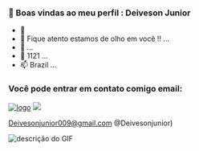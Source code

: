 ###  👋 Boas vindas ao meu perfil : Deiveson Junior
- 👋 
- 👀 Fique atento estamos de olho em você !! ...
- 🌱  ...
- 💞️ 1121 ...
- 📫 Brazil ...
### Você pode entrar em contato comigo email:
[![logo](https://img.shields.io/badge/Gmail-D14836?style=for-the-badge&logo=gmail&logoColor=white)](https://mail.google.com/mail/u/0/?tab=rm&ogbl#inbox?compose=new)
[![](https://img.shields.io/badge/Instagram-E4405F?style=for-the-badge&logo=instagram&logoColor=white)](https://instagram.com/ws.sz_?utm_source=qr&igshid=MzNlNGNkZWQ4Mg%3D%3D)


Deivesonjunior009@gmail.com
@Deivesonjunior)

![descrição do GIF](https://gifs.eco.br/wp-content/uploads/2022/02/gif-dos-anonymous-26.gif)




<!---Meu nome é Deiveson Junior
- Estou estudando na Alura
- Estou me desenvolvendo na linguagem JavaScript
- Utilizo esse espaço para minha organização e compartilhamento dos meus projetos desenvolvidos
Deiveson15/Deiveson15 is a ✨ special ✨ repository because its `README.md` (this file) appears on your GitHub profile.
You can click the Preview link to take a look at your changes.
--->
